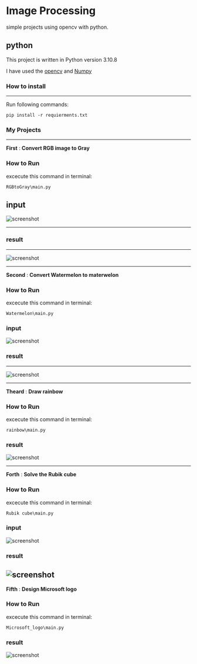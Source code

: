 # Image Processing


simple projects using opencv with python.




## python

This project is written in Python version 3.10.8

I have used the [opencv](https://pypi.org/project/opencv-python/) and [Numpy](https://numpy.org/) 








### **How to install**
---

Run following commands:
 ```
pip install -r requierments.txt
 ```
### **My Projects**
 ---

**First**   :   **Convert RGB image to Gray**




### **How to Run**
excecute this command in terminal:
 ```
 RGBtoGray\main.py
  ```
   

input
---
![screenshot](RGBtoGray/input/images.jpg)

---

### **result**



---
![screenshot](RGBtoGray/output/result.jpg)









---
**Second**   :   **Convert Watermelon to materwelon**


### **How to Run**
excecute this command in terminal:
 ```
 Watermelon\main.py
  ```
### **input**   
![screenshot](Watermelon/input/4acd2d1b192405fd3d44e64f73cd9f75.jpg)
### **result**
---
![screenshot](Watermelon/output/result.jpg)



---

**Theard**   :   **Draw rainbow**


### **How to Run**
excecute this command in terminal:
 ```
 rainbow\main.py
  ```

### **result**
   
![screenshot](rainbow/output/Untitled.png)

---

**Forth**   :   **Solve the Rubik cube**


### **How to Run**
excecute this command in terminal:
 ```
 Rubik cube\main.py
  ```
### **input**   
![screenshot](Rubik_cube/input/Rubik.jpg)
### **result**
   
![screenshot](Rubik_cube/output/result.jpg)
---

**Fifth**   :   **Design Microsoft logo**


### **How to Run**
excecute this command in terminal:
 ```
 Microsoft_logo\main.py
  ```

### **result**
   
![screenshot](Microsoft_logo/output/result.jpg)